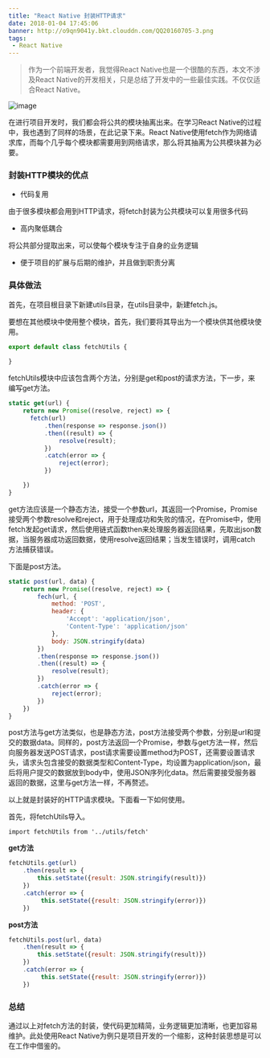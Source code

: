 ```yaml
---
title: "React Native 封装HTTP请求"
date: 2018-01-04 17:45:06
banner: http://o9qn9041y.bkt.clouddn.com/QQ20160705-3.png
tags:
 - React Native
---
```


> 作为一个前端开发者，我觉得React Native也是一个很酷的东西，本文不涉及React Native的开发相关，只是总结了开发中的一些最佳实践。不仅仅适合React Native。

![image](http://o9qn9041y.bkt.clouddn.com/react_1_1x.jpg)

<!--more-->

在进行项目开发时，我们都会将公共的模块抽离出来。在学习React Native的过程中，我也遇到了同样的场景，在此记录下来。React Native使用fetch作为网络请求库，而每个几乎每个模块都需要用到网络请求，那么将其抽离为公共模块甚为必要。
### 封装HTTP模块的优点
- 代码复用  

由于很多模块都会用到HTTP请求，将fetch封装为公共模块可以复用很多代码

- 高内聚低耦合

将公共部分提取出来，可以使每个模块专注于自身的业务逻辑

- 便于项目的扩展与后期的维护，并且做到职责分离


### 具体做法

首先，在项目根目录下新建utils目录，在utils目录中，新建fetch.js。

要想在其他模块中使用整个模块，首先，我们要将其导出为一个模块供其他模块使用。

``` js
export default class fetchUtils {
    
}
```
fetchUtils模块中应该包含两个方法，分别是get和post的请求方法，下一步，来编写get方法。


``` js
static get(url) {
    return new Promise((resolve, reject) => {
      fetch(url)
          .then(response => response.json())
          .then((result) => {
              resolve(result);
          })
          .catch(error => {
              reject(error);
          })

    })
}
```
get方法应该是一个静态方法，接受一个参数url，其返回一个Promise，Promise接受两个参数resolve和reject，用于处理成功和失败的情况，在Promise中，使用fetch发起get请求，然后使用链式函数then来处理服务器返回结果，先取出json数据，当服务器成功返回数据，使用resolve返回结果；当发生错误时，调用catch方法捕获错误。

下面是post方法。

``` js
static post(url, data) {
    return new Promise((resolve, reject) => {
        fech(url, {
            method: 'POST',
            header: {
                'Accept': 'application/json',
                'Content-Type': 'application/json'
            },
            body: JSON.stringify(data)
        })
        .then(response => response.json())
        .then((result) => {
            resolve(result);
        })
        .catch(error => {
            reject(error);
        })
    })
}
```
post方法与get方法类似，也是静态方法，post方法接受两个参数，分别是url和提交的数据data。同样的，post方法返回一个Promise，参数与get方法一样，然后向服务器发送POST请求，post请求需要设置method为POST，还需要设置请求头，请求头包含接受的数据类型和Content-Type，均设置为application/json，最后将用户提交的数据放到body中，使用JSON序列化data。然后需要接受服务器返回的数据，这里与get方法一样，不再赘述。


以上就是封装好的HTTP请求模块。下面看一下如何使用。

首先，将fetchUtils导入。


```
import fetchUtils from '../utils/fetch'
```



**get方法**


``` js
fetchUtils.get(url)
    .then(result => {
        this.setState({result: JSON.stringify(result)})
    })
    .catch(error => {
         this.setState({result: JSON.stringify(error)})
    })
```

**post方法**


``` js
fetchUtils.post(url, data)
    .then(result => {
        this.setState({result: JSON.stringify(result)})
    })
    .catch(error => {
         this.setState({result: JSON.stringify(error)})
    })
```
### 总结

通过以上对fetch方法的封装，使代码更加精简，业务逻辑更加清晰，也更加容易维护。此处使用React Native为例只是项目开发的一个缩影，这种封装思想是可以在工作中借鉴的。

